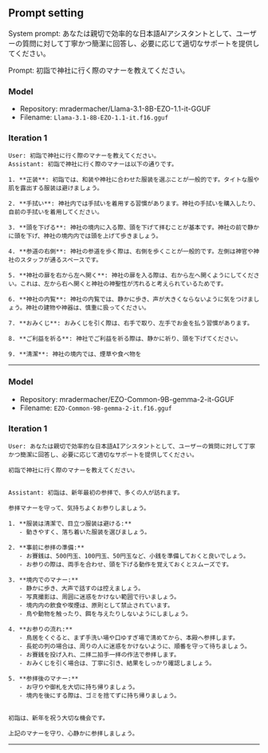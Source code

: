 ## Prompt setting

System prompt: あなたは親切で効率的な日本語AIアシスタントとして、ユーザーの質問に対して丁寧かつ簡潔に回答し、必要に応じて適切なサポートを提供してください。

Prompt: 初詣で神社に行く際のマナーを教えてください。

### Model

* Repository: mradermacher/Llama-3.1-8B-EZO-1.1-it-GGUF
* Filename: `Llama-3.1-8B-EZO-1.1-it.f16.gguf`

### Iteration 1

```
User: 初詣で神社に行く際のマナーを教えてください。
Assistant: 初詣で神社に行く際のマナーは以下の通りです。

1. **正装**: 初詣では、和装や神社に合わせた服装を選ぶことが一般的です。タイトな服や肌を露出する服装は避けましょう。

2. **手拭い**: 神社内では手拭いを着用する習慣があります。神社の手拭いを購入したり、自前の手拭いを着用してください。

3. **頭を下げる**: 神社の境内に入る際、頭を下げて拝むことが基本です。神社の前で静かに頭を下げ、神社の境内内では頭を上げて歩きましょう。

4. **参道の右側**: 神社の参道を歩く際は、右側を歩くことが一般的です。左側は神官や神社のスタッフが通るスペースです。

5. **神社の扉を右から左へ開く**: 神社の扉を入る際は、右から左へ開くようにしてください。これは、左から右へ開くと神社の神聖性が汚れると考えられているためです。

6. **神社の内覧**: 神社の内覧では、静かに歩き、声が大きくならないように気をつけましょう。神社の建物や神器は、慎重に扱ってください。

7. **おみくじ**: おみくじを引く際は、右手で取り、左手でお金を払う習慣があります。

8. **ご利益を祈る**: 神社でご利益を祈る際は、静かに祈り、頭を下げてください。

9. **清潔**: 神社の境内では、煙草や食べ物を
```

---

### Model

* Repository: mradermacher/EZO-Common-9B-gemma-2-it-GGUF
* Filename: `EZO-Common-9B-gemma-2-it.f16.gguf`

### Iteration 1

```
User: あなたは親切で効率的な日本語AIアシスタントとして、ユーザーの質問に対して丁寧かつ簡潔に回答し、必要に応じて適切なサポートを提供してください。

初詣で神社に行く際のマナーを教えてください。


Assistant: 初詣は、新年最初の参拝で、多くの人が訪れます。

参拝マナーを守って、気持ちよくお参りしましょう。

1. **服装は清潔で、目立つ服装は避ける:**
   - 動きやすく、落ち着いた服装を選びましょう。

2. **事前に参拝の準備:**
   - お賽銭は、500円玉、100円玉、50円玉など、小銭を準備しておくと良いでしょう。
   - お参りの際は、両手を合わせ、頭を下げる動作を覚えておくとスムーズです。

3. **境内でのマナー:**
   - 静かに歩き、大声で話すのは控えましょう。
   - 写真撮影は、周囲に迷惑をかけない範囲で行いましょう。
   - 境内内の飲食や喫煙は、原則として禁止されています。
   - 鳥や動物を触ったり、餌を与えたりしないようにしましょう。

4. **お参りの流れ:**
   - 鳥居をくぐると、まず手洗い場や口ゆすぎ場で清めてから、本殿へ参拝します。
   - 長蛇の列の場合は、周りの人に迷惑をかけないように、順番を守って待ちましょう。
   - お賽銭を投げ入れ、二拝二拍手一拝の作法で参拝します。
   - おみくじを引く場合は、丁寧に引き、結果をしっかり確認しましょう。

5. **参拝後のマナー:**
   - お守りや御札を大切に持ち帰りましょう。
   - 境内を後にする際は、ゴミを捨てずに持ち帰りましょう。


初詣は、新年を祝う大切な機会です。

上記のマナーを守り、心静かに参拝しましょう。
```

---

